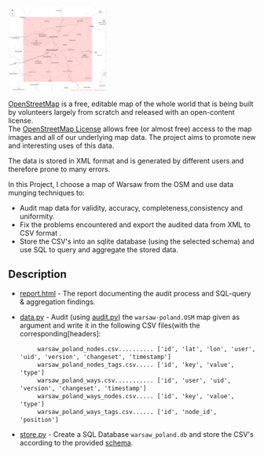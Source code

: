 
<img src="Metro-Extracts_Warsaw.png" alt="Metro-Extracts_Warsaw" style="width: 200px;"/>

[OpenStreetMap](https://www.openstreetmap.org) is a free, editable map of the whole world that is being built by volunteers largely from scratch and released with an open-content license.  
The [OpenStreetMap License](https://www.openstreetmap.org/copyright) allows free (or almost free) access to the map images and all of our underlying map data. The project aims to promote new and interesting uses of this data.

The data is stored in XML format and is generated by different users and therefore prone to many errors.

In this Project, I choose a map of Warsaw from the OSM and use data munging techniques to:

* Audit map data for validity, accuracy, completeness,consistency and uniformity.
* Fix the problems encountered and export the audited data from XML to CSV format .
* Store the CSV's into an sqlite database (using the selected schema) and use SQL to query and aggregate the stored data.

## Description

* [report.html](report.html) - The report documenting the audit process and SQL-query & aggregation findings.

* [data.py](data.py) - Audit (using [audit.py](audit.py)) the `warsaw-poland.OSM` map  given as argument and write it in the following CSV files(with the corresponding[headers]:


		   warsaw_poland_nodes.csv.......... ['id', 'lat', 'lon', 'user', 'uid', 'version', 'changeset', 'timestamp']
		   warsaw_poland_nodes_tags.csv..... ['id', 'key', 'value', 'type']
		   warsaw_poland_ways.csv........... ['id', 'user', 'uid', 'version', 'changeset', 'timestamp']
		   warsaw_poland_ways_nodes.csv..... ['id', 'key', 'value', 'type']
		   warsaw_poland_ways_tags.csv...... ['id', 'node_id', 'position']


 * [store.py](store.py) - Create a SQL Database `warsaw_poland.db` and store the CSV's according to the provided [schema](schema.py).


